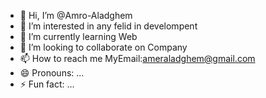- 👋 Hi, I’m @Amro-Aladghem
- 👀 I’m interested in any felid in develompent
- 🌱 I’m currently learning Web
- 💞️ I’m looking to collaborate on Company
- 📫 How to reach me  MyEmail:ameraladghem@gmail.com
- 😄 Pronouns: ...
- ⚡ Fun fact: ...

<!---
Amro-Aladghem/Amro-Aladghem is a ✨ special ✨ repository because its `README.md` (this file) appears on your GitHub profile.
You can click the Preview link to take a look at your changes.
--->
